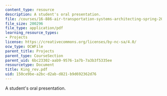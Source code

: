 ```yaml
---
content_type: resource
description: A student's oral presentation.
file: /courses/16-886-air-transportation-systems-architecting-spring-2004/150ce9bea2bcd2abd821b9d692362d76_King_rev.pdf
file_size: 200296
file_type: application/pdf
learning_resource_types:
- Projects
license: https://creativecommons.org/licenses/by-nc-sa/4.0/
ocw_type: OCWFile
parent_title: Projects
parent_type: CourseSection
parent_uid: 6bc23302-aab9-9576-1a7b-7a3b3f5335ee
resourcetype: Document
title: King_rev.pdf
uid: 150ce9be-a2bc-d2ab-d821-b9d692362d76
---
```

A student's oral presentation.